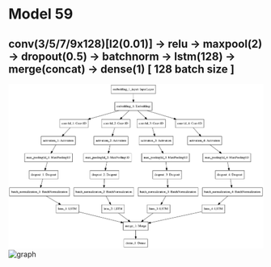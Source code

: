 # Model 59
## conv(3/5/7/9x128)[l2(0.01)] -> relu -> maxpool(2) -> dropout(0.5) -> batchnorm -> lstm(128) -> merge(concat) -> dense(1)  [ 128 batch size ]
![diagram](https://github.com/ayenter/imdb_mud/blob/master/model_59/m59_diagram.png)
![graph](https://github.com/ayenter/imdb_mud/blob/master/model_59/m59_r1_e10_graph.png)